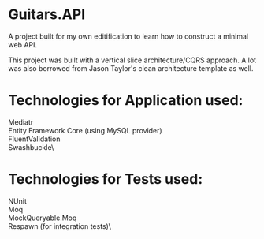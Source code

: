 # Guitars.API

A project built for my own editification to learn how to construct a minimal web API.

This project was built with a vertical slice architecture/CQRS approach. A lot was also borrowed from Jason Taylor's clean architecture template as well.

Technologies for Application used:
=
Mediatr\
Entity Framework Core (using MySQL provider)\
FluentValidation\
Swashbuckle\

Technologies for Tests used:
=
NUnit\
Moq\
MockQueryable.Moq\
Respawn (for integration tests)\
